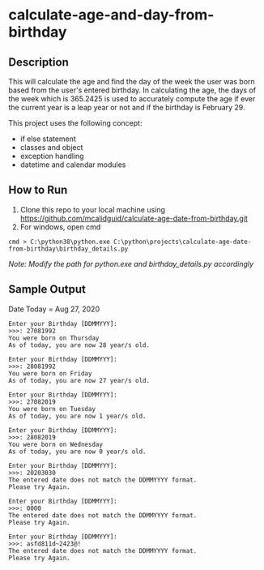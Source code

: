 # calculate-age-and-day-from-birthday

## Description
This will calculate the age and find the day of the week the user was born based from the user's entered birthday. In calculating the age, the days of the week which is 365.2425 is used to accurately compute the age if ever the current year is a leap year or not and if the birthday is February 29. 

This project uses the following concept:
* if else statement
* classes and object
* exception handling
* datetime and calendar modules

## How to Run
1. Clone this repo to your local machine using https://github.com/mcalidguid/calculate-age-date-from-birthday.git
2. For windows, open cmd
```
cmd > C:\python38\python.exe C:\python\projects\calculate-age-date-from-birthday\birthday_details.py
```
_Note: Modify the path for python.exe and birthday_details.py accordingly_

## Sample Output
Date Today = Aug 27, 2020
```
Enter your Birthday [DDMMYYY]:
>>>: 27081992
You were born on Thursday
As of today, you are now 28 year/s old.
```
```
Enter your Birthday [DDMMYYY]:
>>>: 28081992
You were born on Friday
As of today, you are now 27 year/s old.
```
```
Enter your Birthday [DDMMYYY]: 
>>>: 27082019
You were born on Tuesday
As of today, you are now 1 year/s old.
```
```
Enter your Birthday [DDMMYYY]: 
>>>: 28082019
You were born on Wednesday
As of today, you are now 0 year/s old.
```
```
Enter your Birthday [DDMMYYY]: 
>>>: 20203030
The entered date does not match the DDMMYYYY format.
Please try Again.
```
```
Enter your Birthday [DDMMYYY]: 
>>>: 0000
The entered date does not match the DDMMYYYY format.
Please try Again.
```
```
Enter your Birthday [DDMMYYY]: 
>>>: asfd811d~2423@!
The entered date does not match the DDMMYYYY format.
Please try Again.
```


